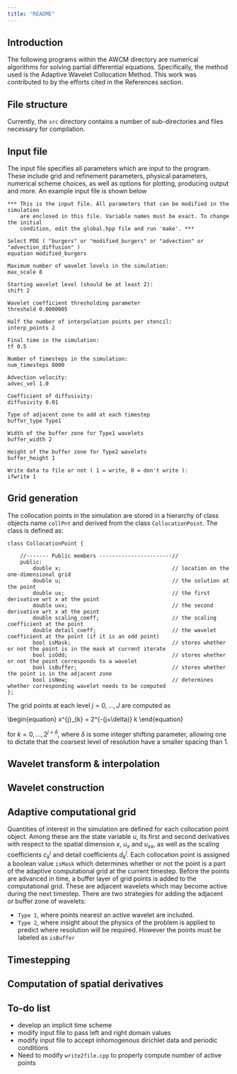 ```yaml
---
title: "README"
---
```


## Introduction
The following programs within the AWCM directory are numerical algorithms for solving partial 
differential equations. Specifically, the method used is the Adaptive Wavelet Collocation Method. This 
work was contributed to by the efforts cited in the References section. 

## File structure
Currently, the `src` directory contains a number of sub-directories and files necessary for compilation.

## Input file
The input file specifies all parameters which are input to the program. These include grid and refinement
parameters, physical parameters, numerical scheme choices, as well as options for plotting, producing output
and more. An example input file is shown below 

```{r,eval=FALSE}
*** This is the input file. All parameters that can be modified in the simulation
    are enclosed in this file. Variable names must be exact. To change the initial
    condition, edit the global.hpp file and run 'make'. ***

Select PDE ( "burgers" or "modified_burgers" or "advection" or "advection_diffusion" )
equation modified_burgers

Maximum number of wavelet levels in the simulation:
max_scale 8

Starting wavelet level (should be at least 2):
shift 2

Wavelet coefficient thresholding parameter
threshold 0.0000005

Half the number of interpolation points per stencil:
interp_points 2

Final time in the simulation:
tf 0.5

Number of timesteps in the simulation:
num_timesteps 8000

Advection velocity:
advec_vel 1.0

Coefficient of diffusivity:
diffusivity 0.01

Type of adjacent zone to add at each timestep
buffer_type Type1

Width of the buffer zone for Type1 wavelets
buffer_width 2

Height of the buffer zone for Type2 wavelets
buffer_height 1

Write data to file or not ( 1 = write, 0 = don't write ):
ifwrite 1
 ```

## Grid generation
The collocation points in the simulation are stored in a hierarchy of class objects
name `collPnt` and derived from the class `CollocationPoint`. The class is defined as:

```{r,eval=FALSE}
class CollocationPoint {

    //------- Public members -----------------------//
    public: 
        double x;                                   // location on the one-dimensional grid
        double u;                                   // the solution at the point
        double ux;                                  // the first derivative wrt x at the point
        double uxx;                                 // the second derivative wrt x at the point
        double scaling_coeff;                       // the scaling coefficient at the point
        double detail_coeff;                        // the wavelet coefficient at the point (if it is an odd point)
        bool isMask;                                // stores whether or not the point is in the mask at current iterate
        bool isOdd;                                 // stores whether or not the point corresponds to a wavelet
        bool isBuffer;                              // stores whether the point is in the adjacent zone
        bool isNew;                                 // determines whether corresponding wavelet needs to be computed
};
```
The grid points at each level $j = 0, \dots, J$ are computed as

\begin{equation}
x^{j}_{k} = 2^{-(j+\delta)} k
\end{equation}

for $k=0,\dots,2^{j+\delta}$, where $\delta$ is some integer shifting parameter, allowing one to dictate that the coarsest level of resolution have 
a smaller spacing than $1$.

## Wavelet transform & interpolation

## Wavelet construction

## Adaptive computational grid
Quantities of interest in the simulation are defined for each collocation point object. Among these are the state 
variable $u$, its first and second derivatives with respect to the spatial dimension $x$, $u_{x}$ and $u_{xx}$, as well
as the scaling coefficients $c_{k}^{j}$ and detail coefficients $d_{k}^{j}$. Each collocation point is assigned a boolean
value `isMask` which determines whether or not the point is a part of the adaptive computational grid at the current timestep.
Before the points are advanced in time, a buffer layer of grid points is added to the computational grid. These are adjacent 
wavelets which may become active during the next timestep. There are two strategies for adding the adjacent or buffer zone of 
wavelets: 

- `Type 1`, where points nearest an active wavelet are included. 
- `Type 2`, where insight about the physics of the problem is applied to predict where resolution will be required.
However the points must be labeled as `isBuffer`
## Timestepping

## Computation of spatial derivatives

## To-do list
- develop an implicit time scheme
- modify input file to pass left and right domain values
- modify input file to accept inhomogenous dirichlet data and periodic conditions
- Need to modify `write2file.cpp` to properly compute number of active points 
